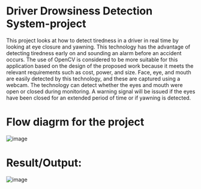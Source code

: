 # Driver Drowsiness Detection System-project

This project looks at how to detect tiredness in a driver in real time by looking at eye closure and yawning. This technology has the advantage of detecting tiredness early on and sounding an alarm before an accident occurs. The use of OpenCV is considered to be more suitable for this application based on the design of the proposed work because it meets the relevant requirements such as cost, power, and size. Face, eye, and mouth are easily detected by this technology, and these are captured using a webcam. The technology can detect whether the eyes and mouth were open or closed during monitoring. A warning signal will be issued if the eyes have been closed for an extended period of time or if yawning is detected.


# Flow diagrm for the project
![image](https://github.com/ajayjagadaleAJ/Driver-Drowsiness-Detection-System-project/assets/123382045/bc295ac4-02a8-4e77-970f-38da9faaa739)


# Result/Output:
![image](https://github.com/ajayjagadaleAJ/Driver-Drowsiness-Detection-System-project/assets/123382045/0e1591d5-d6c3-4089-8452-185e6987ec3c)

